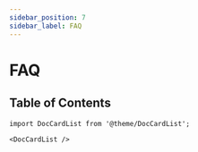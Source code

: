 ```yaml
---
sidebar_position: 7
sidebar_label: FAQ
---
```


# FAQ

## Table of Contents

```mdx-code-block
import DocCardList from '@theme/DocCardList';

<DocCardList />
```
